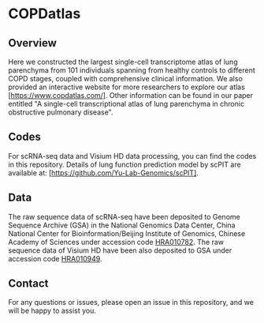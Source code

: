 # COPDatlas
## Overview
Here we constructed the largest single-cell transcriptome atlas of lung parenchyma from 101 individuals spanning from healthy controls to different COPD stages, coupled with comprehensive clinical information. We also provided an interactive website for more researchers to explore our atlas [https://www.copdatlas.com/]. Other information can be found in our paper entitled "A single-cell transcriptional atlas of lung parenchyma in chronic obstructive pulmonary disease". 

## Codes
For scRNA-seq data and Visium HD data processing, you can find the codes in this repository. Details of lung function prediction model by scPIT are available at: [https://github.com/Yu-Lab-Genomics/scPIT].

## Data
The raw sequence data of scRNA-seq have been deposited to Genome Sequence Archive (GSA) in the National Genomics Data Center, China National Center for Bioinformation/Beijing Institute of Genomics, Chinese Academy of Sciences under accession code [HRA010782](https://ngdc.cncb.ac.cn/search/specific?db=hra&q=HRA010782). The raw sequence data of Visium HD have been also deposited to GSA under accession code [HRA010949](https://ngdc.cncb.ac.cn/search/specific?db=hra&q=HRA010949).

## Contact
For any questions or issues, please open an issue in this repository, and we will be happy to assist you.
